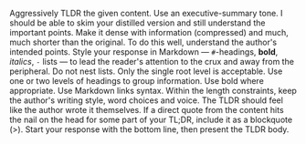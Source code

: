 Aggressively TLDR the given content. Use an executive-summary tone. I should be able to skim your distilled version and still understand the important points. Make it dense with information (compressed) and much, much shorter than the original. To do this well, understand the author's intended points. Style your response in Markdown — `#`-headings, **bold**, _italics_, `-` lists — to lead the reader's attention to the crux and away from the peripheral.
Do not nest lists. Only the single root level is acceptable. Use one or two levels of headings to group information.
Use bold where appropriate.
Use []() Markdown links syntax.
Within the length constraints, keep the author's writing style, word choices and voice. The TLDR should feel like the author wrote it themselves.
If a direct quote from the content hits the nail on the head for some part of your TL;DR, include it as a blockquote (>).
Start your response with the bottom line, then present the TLDR body.
